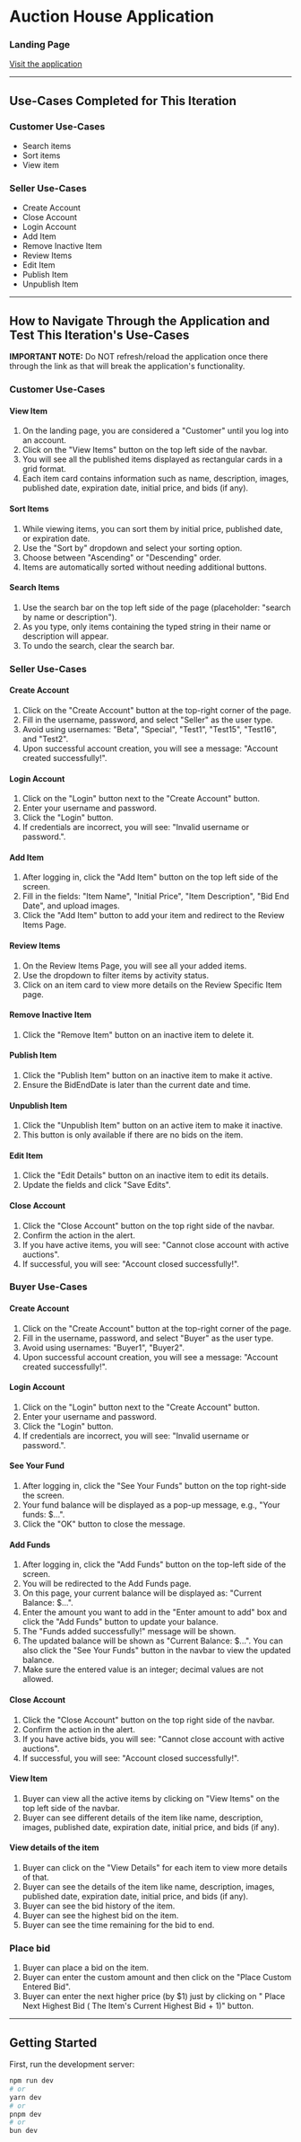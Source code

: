 # Auction House Application

### Landing Page

[Visit the application](http://deployedac.s3-website.us-east-2.amazonaws.com/)

---

## Use-Cases Completed for This Iteration

### Customer Use-Cases

- Search items
- Sort items
- View item

### Seller Use-Cases

- Create Account
- Close Account
- Login Account
- Add Item
- Remove Inactive Item
- Review Items
- Edit Item
- Publish Item
- Unpublish Item

---

## How to Navigate Through the Application and Test This Iteration's Use-Cases

**IMPORTANT NOTE:** Do NOT refresh/reload the application once there through the link as that will break the application's functionality.

### Customer Use-Cases

#### View Item

1. On the landing page, you are considered a "Customer" until you log into an account.
2. Click on the "View Items" button on the top left side of the navbar.
3. You will see all the published items displayed as rectangular cards in a grid format.
4. Each item card contains information such as name, description, images, published date, expiration date, initial price, and bids (if any).

#### Sort Items

1. While viewing items, you can sort them by initial price, published date, or expiration date.
2. Use the "Sort by" dropdown and select your sorting option.
3. Choose between "Ascending" or "Descending" order.
4. Items are automatically sorted without needing additional buttons.

#### Search Items

1. Use the search bar on the top left side of the page (placeholder: "search by name or description").
2. As you type, only items containing the typed string in their name or description will appear.
3. To undo the search, clear the search bar.

### Seller Use-Cases

#### Create Account

1. Click on the "Create Account" button at the top-right corner of the page.
2. Fill in the username, password, and select "Seller" as the user type.
3. Avoid using usernames: "Beta", "Special", "Test1", "Test15", "Test16", and "Test2".
4. Upon successful account creation, you will see a message: "Account created successfully!".

#### Login Account

1. Click on the "Login" button next to the "Create Account" button.
2. Enter your username and password.
3. Click the "Login" button.
4. If credentials are incorrect, you will see: "Invalid username or password.".

#### Add Item

1. After logging in, click the "Add Item" button on the top left side of the screen.
2. Fill in the fields: "Item Name", "Initial Price", "Item Description", "Bid End Date", and upload images.
3. Click the "Add Item" button to add your item and redirect to the Review Items Page.

#### Review Items

1. On the Review Items Page, you will see all your added items.
2. Use the dropdown to filter items by activity status.
3. Click on an item card to view more details on the Review Specific Item page.

#### Remove Inactive Item

1. Click the "Remove Item" button on an inactive item to delete it.

#### Publish Item

1. Click the "Publish Item" button on an inactive item to make it active.
2. Ensure the BidEndDate is later than the current date and time.

#### Unpublish Item

1. Click the "Unpublish Item" button on an active item to make it inactive.
2. This button is only available if there are no bids on the item.

#### Edit Item

1. Click the "Edit Details" button on an inactive item to edit its details.
2. Update the fields and click "Save Edits".

#### Close Account

1. Click the "Close Account" button on the top right side of the navbar.
2. Confirm the action in the alert.
3. If you have active items, you will see: "Cannot close account with active auctions".
4. If successful, you will see: "Account closed successfully!".

### Buyer Use-Cases

#### Create Account

1. Click on the "Create Account" button at the top-right corner of the page.
2. Fill in the username, password, and select "Buyer" as the user type.
3. Avoid using usernames: "Buyer1", "Buyer2".
4. Upon successful account creation, you will see a message: "Account created successfully!".

#### Login Account

1. Click on the "Login" button next to the "Create Account" button.
2. Enter your username and password.
3. Click the "Login" button.
4. If credentials are incorrect, you will see: "Invalid username or password.".

#### See Your Fund

1. After logging in, click the "See Your Funds" button on the top right-side the screen.
2. Your fund balance will be displayed as a pop-up message, e.g., "Your funds: $...".
3. Click the "OK" button to close the message.

#### Add Funds

1. After logging in, click the "Add Funds" button on the top-left side of the screen.
2. You will be redirected to the Add Funds page.
3. On this page, your current balance will be displayed as: "Current Balance: $...".
4. Enter the amount you want to add in the "Enter amount to add" box and click the "Add Funds" button to update your balance.
5. The "Funds added successfully!" message will be shown.
6. The updated balance will be shown as "Current Balance: $...". You can also click the "See Your Funds" button in the navbar to view the updated balance.
7. Make sure the entered value is an integer; decimal values are not allowed.

#### Close Account

1. Click the "Close Account" button on the top right side of the navbar.
2. Confirm the action in the alert.
3. If you have active bids, you will see: "Cannot close account with active auctions".
4. If successful, you will see: "Account closed successfully!".

#### View Item
1. Buyer can view all the active items by clicking on "View Items" on the top left side of the navbar.
2. Buyer can see different details of the item like name, description, images, published date, expiration date, initial price, and bids (if any).

#### View details of the item
1. Buyer can click on the "View Details" for each item to view more details of that.
2. Buyer can see the details of the item like name, description, images, published date, expiration date, initial price, and bids (if any).
3. Buyer can see the bid history of the item.
4. Buyer can see the highest bid on the item.
5. Buyer can see the time remaining for the bid to end.

### Place bid
1. Buyer can place a bid on the item.
2. Buyer can enter the custom amount and then click on the "Place Custom Entered Bid".
3. Buyer can enter the next higher price (by $1) just by clicking on " Place Next Highest Bid ( The Item's Current Highest Bid + 1)" button.


---

## Getting Started

First, run the development server:

```bash
npm run dev
# or
yarn dev
# or
pnpm dev
# or
bun dev
